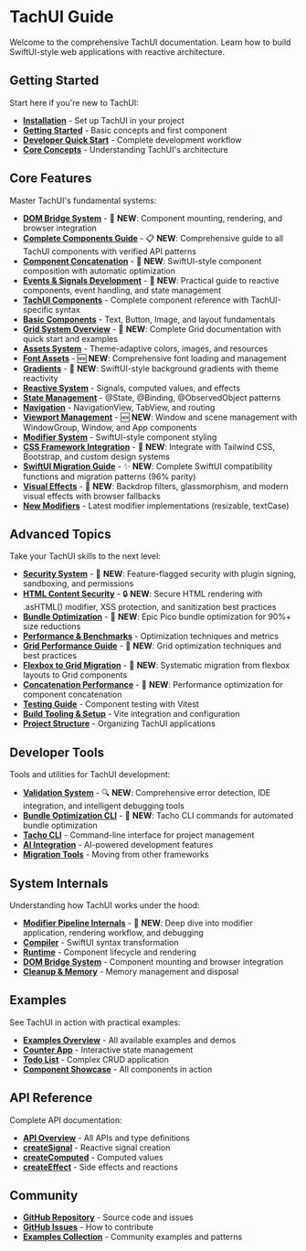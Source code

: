 # TachUI Guide

Welcome to the comprehensive TachUI documentation. Learn how to build SwiftUI-style web applications with reactive architecture.

## Getting Started

Start here if you're new to TachUI:

- **[Installation](/guide/installation)** - Set up TachUI in your project
- **[Getting Started](/guide/getting-started)** - Basic concepts and first component
- **[Developer Quick Start](/guide/developer-getting-started)** - Complete development workflow
- **[Core Concepts](/guide/concepts)** - Understanding TachUI's architecture

## Core Features

Master TachUI's fundamental systems:

- **[DOM Bridge System](/guide/dom-bridge)** - 🚀 **NEW**: Component mounting, rendering, and browser integration
- **[Complete Components Guide](/guide/complete-components-guide)** - 📋 **NEW**: Comprehensive guide to all TachUI components with verified API patterns
- **[Component Concatenation](/guide/component-concatenation)** - 🔗 **NEW**: SwiftUI-style component composition with automatic optimization
- **[Events & Signals Development](/guide/events-and-signals-development)** - 🎯 **NEW**: Practical guide to reactive components, event handling, and state management
- **[TachUI Components](/guide/tachui-components)** - Complete component reference with TachUI-specific syntax
- **[Basic Components](/guide/components)** - Text, Button, Image, and layout fundamentals
- **[Grid System Overview](/guide/grid-overview)** - 🔲 **NEW**: Complete Grid documentation with quick start and examples
- **[Assets System](/guide/assets-system)** - Theme-adaptive colors, images, and resources
- **[Font Assets](/guide/font-assets)** - 🆕 **NEW**: Comprehensive font loading and management
- **[Gradients](/guide/gradients)** - 🎨 **NEW**: SwiftUI-style background gradients with theme reactivity
- **[Reactive System](/guide/signals)** - Signals, computed values, and effects
- **[State Management](/guide/state-management)** - @State, @Binding, @ObservedObject patterns
- **[Navigation](/guide/navigation)** - NavigationView, TabView, and routing
- **[Viewport Management](/guide/viewport-management)** - 🆕 **NEW**: Window and scene management with WindowGroup, Window, and App components
- **[Modifier System](/guide/modifiers)** - SwiftUI-style component styling
- **[CSS Framework Integration](/guide/css-framework-integration)** - 🎨 **NEW**: Integrate with Tailwind CSS, Bootstrap, and custom design systems
- **[SwiftUI Migration Guide](/guide/swiftui-compatibility)** - ✨ **NEW**: Complete SwiftUI compatibility functions and migration patterns (96% parity)
- **[Visual Effects](/guide/visual-effects)** - 🎨 **NEW**: Backdrop filters, glassmorphism, and modern visual effects with browser fallbacks
- **[New Modifiers](/guide/new-modifiers)** - Latest modifier implementations (resizable, textCase)

## Advanced Topics

Take your TachUI skills to the next level:

- **[Security System](/guide/security)** - 🔐 **NEW**: Feature-flagged security with plugin signing, sandboxing, and permissions
- **[HTML Content Security](/guide/html-content-security)** - 🔒 **NEW**: Secure HTML rendering with .asHTML() modifier, XSS protection, and sanitization best practices
- **[Bundle Optimization](/guide/bundle-optimization)** - 🚀 **NEW**: Epic Pico bundle optimization for 90%+ size reductions
- **[Performance & Benchmarks](/guide/performance)** - Optimization techniques and metrics
- **[Grid Performance Guide](/guide/grid-performance-guide)** - 🔲 **NEW**: Grid optimization techniques and best practices
- **[Flexbox to Grid Migration](/guide/flexbox-to-grid-migration)** - 🔄 **NEW**: Systematic migration from flexbox layouts to Grid components
- **[Concatenation Performance](/advanced/concatenation-performance)** - 🚀 **NEW**: Performance optimization for component concatenation
- **[Testing Guide](/guide/testing)** - Component testing with Vitest
- **[Build Tooling & Setup](/guide/build-tooling)** - Vite integration and configuration
- **[Project Structure](/guide/project-structure)** - Organizing TachUI applications

## Developer Tools

Tools and utilities for TachUI development:

- **[Validation System](/guide/validation)** - 🔍 **NEW**: Comprehensive error detection, IDE integration, and intelligent debugging tools
- **[Bundle Optimization CLI](/api/tacho-optimize)** - 🎯 **NEW**: Tacho CLI commands for automated bundle optimization
- **[Tacho CLI](/guide/tacho-cli)** - Command-line interface for project management
- **[AI Integration](/guide/ai-integration)** - AI-powered development features
- **[Migration Tools](/guide/migration)** - Moving from other frameworks

## System Internals

Understanding how TachUI works under the hood:

- **[Modifier Pipeline Internals](/guide/modifier-pipeline-internals)** - 🔧 **NEW**: Deep dive into modifier application, rendering workflow, and debugging
- **[Compiler](/guide/compiler)** - SwiftUI syntax transformation
- **[Runtime](/guide/runtime)** - Component lifecycle and rendering
- **[DOM Bridge System](/guide/dom-bridge)** - Component mounting and browser integration
- **[Cleanup & Memory](/guide/cleanup)** - Memory management and disposal

## Examples

See TachUI in action with practical examples:

- **[Examples Overview](/examples/)** - All available examples and demos
- **[Counter App](/examples/counter)** - Interactive state management
- **[Todo List](/examples/todo)** - Complex CRUD application
- **[Component Showcase](/examples/component-examples)** - All components in action

## API Reference

Complete API documentation:

- **[API Overview](/api/)** - All APIs and type definitions
- **[createSignal](/api/create-signal)** - Reactive signal creation
- **[createComputed](/api/create-computed)** - Computed values
- **[createEffect](/api/create-effect)** - Side effects and reactions

## Community

- **[GitHub Repository](https://github.com/whoughton/TachUI)** - Source code and issues
- **[GitHub Issues](https://github.com/whoughton/TachUI/issues)** - How to contribute
- **[Examples Collection](/examples/)** - Community examples and patterns